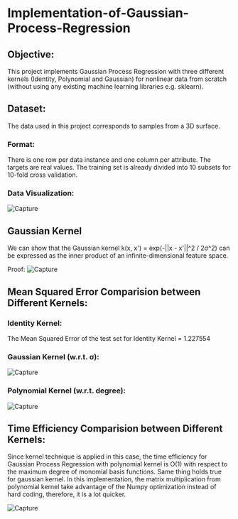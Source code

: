 # Implementation-of-Gaussian-Process-Regression

## Objective:
This project implements Gaussian Process Regression with three different kernels (Identity, Polynomial and Gaussian) for nonlinear data from scratch (without using any existing machine learning libraries e.g. sklearn).

## Dataset:
The data used in this project corresponds to samples from a 3D surface.

### Format:
There is one row per data instance and one column per attribute. The targets are real values. The training set is already divided into 10 subsets for 10-fold cross validation.

### Data Visualization:
![Capture](https://user-images.githubusercontent.com/29167705/63808707-95a68280-c8ee-11e9-9dbf-cba62fbe893f.JPG)

## Gaussian Kernel
We can show that the Gaussian kernel k(x, x') = exp(-||x - x'||^2 / 2σ^2) can be expressed as the inner product of an infinite-dimensional feature space.

Proof: 
![Capture](https://user-images.githubusercontent.com/29167705/63811122-96421780-c8f4-11e9-9df6-418c4e57706a.JPG)

## Mean Squared Error Comparision between Different Kernels:

### Identity Kernel:
The Mean Squared Error of the test set for Identity Kernel = 1.227554

### Gaussian Kernel (w.r.t. σ):
![Capture](https://user-images.githubusercontent.com/29167705/63811421-634c5380-c8f5-11e9-9287-d4da89d5b858.JPG)

### Polynomial Kernel (w.r.t. degree):
![Capture](https://user-images.githubusercontent.com/29167705/63811485-8d057a80-c8f5-11e9-80b9-c419e1f99143.JPG)

## Time Efficiency Comparision between Different Kernels:
Since kernel technique is applied in this case, the time efficiency for Gaussian Process Regression with polynomial kernel is Ο(1) with respect to the maximum degree of monomial basis functions. Same thing holds true for gaussian kernel. In this implementation, the matrix multiplication from polynomial kernel take advantage of the Numpy optimization instead of hard coding, therefore, it is a lot quicker.

![Capture](https://user-images.githubusercontent.com/29167705/63812041-24b79880-c8f7-11e9-87ac-11781253c82d.JPG)


